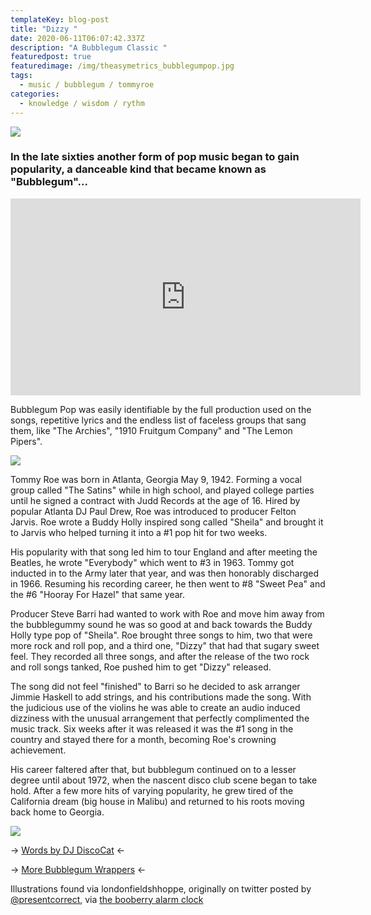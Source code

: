 ```yaml
---
templateKey: blog-post
title: "Dizzy "
date: 2020-06-11T06:07:42.337Z
description: "A Bubblegum Classic "
featuredpost: true
featuredimage: /img/theasymetrics_bubblegumpop.jpg
tags:
  - music / bubblegum / tommyroe
categories:
  - knowledge / wisdom / rythm
---
```

![](/img/e0f1_3.jpg)

### In the late sixties another form of pop music began to gain popularity, a danceable kind that became known as "Bubblegum"...

<iframe width="560" height="315" src="https://www.youtube.com/embed/EYCUOS3wIvo" frameborder="0" allow="accelerometer; autoplay; encrypted-media; gyroscope; picture-in-picture" allowfullscreen></iframe>

Bubblegum Pop was easily identifiable by the full production used on the songs, repetitive lyrics and the endless list of faceless groups that sang them, like "The Archies", "1910 Fruitgum Company" and "The Lemon Pipers". 

![](/img/e768_3.jpg)

Tommy Roe was born in Atlanta, Georgia May 9, 1942. Forming a vocal group called "The Satins" while in high school, and played college parties until he signed a contract with Judd Records at the age of 16. Hired by popular Atlanta DJ Paul Drew, Roe was introduced to producer Felton Jarvis. Roe wrote a Buddy Holly inspired song called "Sheila" and brought it to Jarvis who helped turning it into a #1 pop hit for two weeks. 

His popularity with that song led him to tour England and after meeting the Beatles, he wrote "Everybody" which went to #3 in 1963. Tommy got inducted in to the Army later that year, and was then honorably discharged in 1966. Resuming his recording career, he then went to #8 "Sweet Pea" and the #6 "Hooray For Hazel" that same year. 

Producer Steve Barri had wanted to work with Roe and move him away from the bubblegummy sound he was so good at and back towards the Buddy Holly type pop of "Sheila". Roe brought three songs to him, two that were more rock and roll pop, and a third one, "Dizzy" that had that sugary sweet feel. They recorded all three songs, and after the release of the two rock and roll songs tanked, Roe pushed him to get "Dizzy" released. 

The song did not feel "finished" to Barri so he decided to ask arranger Jimmie Haskell to add strings, and his contributions made the song. With the judicious use of the violins he was able to create an audio induced dizziness with the unusual arrangement that perfectly complimented the music track. Six weeks after it was released it was the #1 song in the country and stayed there for a month, becoming Roe's crowning achievement. 

His career faltered after that, but bubblegum continued on to a lesser degree until about 1972, when the nascent disco club scene began to take hold. After a few more hits of varying popularity, he grew tired of the California dream (big house in Malibu) and returned to his roots moving back home to Georgia.

![](/img/e899_3.jpg)

\-> [Words by DJ DiscoCat](https://www.youtube.com/user/DJDiscoCatV2) <-

\-> [More Bubblegum Wrappers](http://blog.londonfieldsshoppe.com/2011/06/19/vintage-bubble-gum-wrappers) <-

Illustrations found via londonfieldshhoppe, originally on twitter posted by [@presentcorrect](http://twitter.com/#!/presentcorrect), via [the booberry alarm clock](http://thebooberryalarmclock.blogspot.com/)